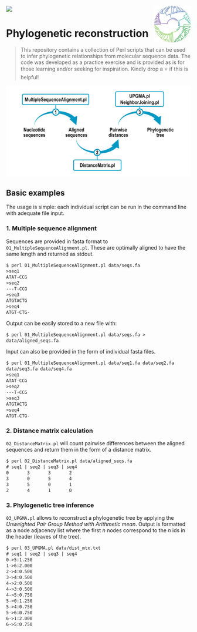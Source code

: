 <img src="https://img.shields.io/badge/Language-Perl-blue.svg" style="zoom:100%;" /> <!--- <img src="https://visitor-badge.glitch.me/badge?page_id=carlga.phylogenetic-analysis-pipeline&right_color=red&left_text=Total%20Visits" alt="visitor badge"/> -->
<img src="https://github.com/carlga/phylogenetic-analysis-pipeline/blob/main/pics/dendrogram.png" width=100 align="right">

# Phylogenetic reconstruction

> This repository contains a collection of Perl scripts that can be used to infer phylogenetic relationships from molecular sequence data.
> The code was developed as a practice exercise and is provided as is for those learning and/or seeking for inspiration.
> Kindly drop a :star: if this is helpful!

![infographic](./pics/phylogenetic-analysis-pipeline.png)


## Basic examples

The usage is simple: each individual script can be run in the command line with adequate file input.

### 1. Multiple sequence alignment

Sequences are provided in fasta format to `01_MultipleSequenceAlignment.pl`. 
These are optimally aligned to have the same length and returned as stdout.

```
$ perl 01_MultipleSequenceAlignment.pl data/seqs.fa
>seq1
ATAT-CCG
>seq2
---T-CCG
>seq3
ATGTACTG
>seq4
ATGT-CTG-
```

Output can be easily stored to a new file with:

```
$ perl 01_MultipleSequenceAlignment.pl data/seqs.fa > data/aligned_seqs.fa
```

Input can also be provided in the form of individual fasta files.

```
$ perl 01_MultipleSequenceAlignment.pl data/seq1.fa data/seq2.fa data/seq3.fa data/seq4.fa
>seq1
ATAT-CCG
>seq2
---T-CCG
>seq3
ATGTACTG
>seq4
ATGT-CTG-
```

### 2. Distance matrix calculation

`02_DistanceMatrix.pl` will count pairwise differences between the aligned sequences and
return them in the form of a distance matrix.

```
$ perl 02_DistanceMatrix.pl data/aligned_seqs.fa
# seq1 | seq2 | seq3 | seq4
0       3       3       2
3       0       5       4
3       5       0       1
2       4       1       0
```

### 3. Phylogenetic tree inference

`03_UPGMA.pl` allows to reconstruct a phylogenetic tree by applying the 
*Unweighted Pair Group Method with Arithmetic mean*. Output is formatted as a node adjacency
list where the first *n* nodes correspond to the *n* ids in the header (leaves of the tree).

```
$ perl 03_UPGMA.pl data/dist_mtx.txt
# seq1 | seq2 | seq3 | seq4
0->5:1.250
1->6:2.000
2->4:0.500
3->4:0.500
4->2:0.500
4->3:0.500
4->5:0.750
5->0:1.250
5->4:0.750
5->6:0.750
6->1:2.000
6->5:0.750
```
